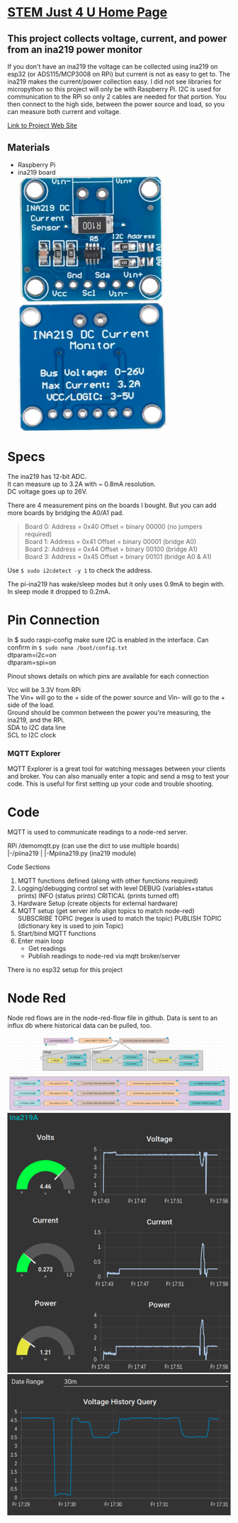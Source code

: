 <link rel="stylesheet" href="./images/sj4u.css"></link>

# [STEM Just 4 U Home Page](https://stemjust4u.com/)
## This project collects voltage, current, and power from an ina219 power monitor

If you don't have an ina219 the voltage can be collected using ina219 on esp32 (or ADS115/MCP3008 on RPi) but current is not as easy to get to. The ina219 makes the current/power collection easy. I did not see libraries for micropython so this project will only be with Raspberry Pi. I2C is used for communication to the RPi so only 2 cables are needed for that portion. You then connect to the high side, between the power source and load, so you can measure both current and voltage.

[Link to Project Web Site](https://github.com/stemjust4u/ina219)

## Materials 
* Raspberry Pi
* ina219 board  
​
![ina219](images/ina219-front.png#5rad)
![ina219](images/ina219-back.png#5rad) 

# Specs
The ina219 has 12-bit ADC.  
It can measure up to 3.2A with ~ 0.8mA resolution.  
DC voltage goes up to 26V.  

There are 4 measurement pins on the boards I bought. But you can add more boards by bridging the A0/A1 pad.  

>Board 0: Address = 0x40 Offset = binary 00000 (no jumpers required)  
Board 1: Address = 0x41 Offset = binary 00001 (bridge A0)  
Board 2: Address = 0x44 Offset = binary 00100 (bridge A1)  
Board 3: Address = 0x45 Offset = binary 00101 (bridge A0 & A1)  

Use `$ sudo i2cdetect -y 1` to check the address.

The pi-ina219 has wake/sleep modes but it only uses 0.9mA to begin with. In sleep mode it dropped to 0.2mA.

# Pin Connection
​In $ sudo raspi-config make sure I2C is enabled in the interface.
Can confirm in `$ sudo nano /boot/config.txt`  
dtparam=i2c=on  
dtparam=spi=on  

Pinout shows details on which pins are available for each connection

Vcc will be 3.3V from RPi  
The Vin+ will go to the + side of the power source and Vin- will go to the + side of the load.  
Ground should be common between the power you're measuring, the ina219, and the RPi.  
SDA to I2C data line  
SCL to I2C clock  

### MQTT Explorer  
MQTT Explorer is a great tool for watching messages between your clients and broker. You can also manually enter a topic and send a msg to test your code. This is useful for first setting up your code and trouble shooting.

# Code
MQTT is used to communicate readings to a node-red server.

RPi
/demomqtt.py (can use the dict to use multiple boards)  
|-/piina219 
|    |-Mpiina219.py (ina219 module) 

Code Sections
1. MQTT functions defined (along with other functions required)
2. Logging/debugging control set with level
DEBUG (variables+status prints)
INFO (status prints)
CRITICAL (prints turned off)
3. Hardware Setup (create objects for external hardware)
4. MQTT setup (get server info align topics to match node-red)
SUBSCRIBE TOPIC (regex is used to match the topic)
PUBLISH TOPIC (dictionary key is used to join Topic)
5. Start/bind MQTT functions
6. Enter main loop
    * Get readings
    * Publish readings to node-red via mqtt broker/server

There is no esp32 setup for this project

# Node Red
Node red flows are in the node-red-flow file in github. Data is sent to an influx db where historical data can be pulled, too.

![ina219](images/nodered-flow.png#)
![ina219](images/nodered-gauges.png#)
![ina219](images/nodered-chart.png#)
